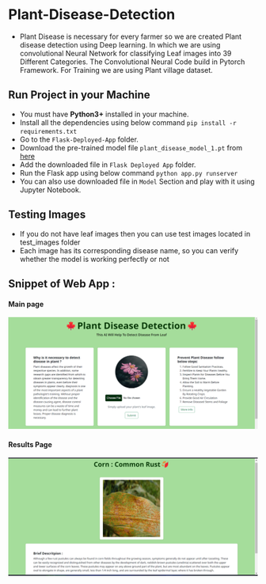 # Plant-Disease-Detection
* Plant Disease is necessary for every farmer so we are created Plant disease detection using Deep learning. In which we are using convolutional Neural Network for classifying Leaf images into 39 Different Categories. The Convolutional Neural Code build in Pytorch Framework. For Training we are using Plant village dataset.

## Run Project in your Machine
* You must have **Python3+** installed in your machine.
* Install all the dependencies using below command
    `pip install -r requirements.txt`
* Go to the `Flask-Deployed-App` folder.
* Download the pre-trained model file `plant_disease_model_1.pt` from [here](https://drive.google.com/file/d/1yzNs-LFl3V4BsoVqz4Vw6YSDZgYeziwV/view?usp=sharing)
* Add the downloaded file in `Flask Deployed App` folder.
* Run the Flask app using below command `python app.py runserver`
* You can also use downloaded file in `Model` Section and play with it using Jupyter Notebook.


## Testing Images

* If you do not have leaf images then you can use test images located in test_images folder
* Each image has its corresponding disease name, so you can verify whether the model is working perfectly or not


## Snippet of Web App :
#### Main page
<img src = "demo_images/Screenshot 2024-04-24 173322.png" > <br>

#### Results Page 
<img src = "demo_images/Screenshot 2024-04-24 173422.png"> <br>
